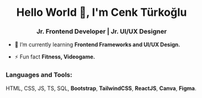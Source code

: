 <h1 align="center">Hello World 👋, I'm Cenk Türkoğlu</h1>
<h3 align="center">Jr. Frontend Developer | Jr. UI/UX Designer</h3>

- 🌱 I’m currently learning **Frontend Frameworks and UI/UX Design.**

- ⚡ Fun fact **Fitness, Videogame.**

<p align="left">
</p>

<h3 align="left">Languages and Tools:</h3>
<p align="left">HTML, CSS, JS, TS, SQL, <b>Bootstrap</b>, <b>TailwindCSS</b>, <b>ReactJS</b>, <b>Canva</b>, <b>Figma</b>.</p>
<!--
**cnktrkgl/cnktrkgl** is a ✨ _special_ ✨ repository because its `README.md` (this file) appears on your GitHub profile.

Here are some ideas to get you started:

- 🔭 I’m currently working on ...
- 🌱 I’m currently learning ...
- 👯 I’m looking to collaborate on ...
- 🤔 I’m looking for help with ...
- 💬 Ask me about ...
- 📫 How to reach me: ...
- 😄 Pronouns: ...
- ⚡ Fun fact: ...
-->
